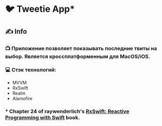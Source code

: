 # 🐦 Tweetie App*

## ✍️ Info
### 📺 Приложение позволяет показывать последние твиты на выбор. Является кроссплатформенным для MacOS/iOS.

### 💻 Стэк технологий:

* MVVM
* RxSwift
* Realm
* Alamofire

### * Chapter 24 of raywenderlich's [RxSwift: Reactive Programming with Swift](https://www.raywenderlich.com/books/rxswift-reactive-programming-with-swift/v4.0) book.
